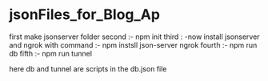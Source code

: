 # jsonFiles_for_Blog_Ap

first make jsonserver folder
second :-  npm init
third : -now install jsonserver and ngrok with command :- npm instsll json-server ngrok
fourth :- npm run db
fifth :- npm run tunnel

here db and tunnel are scripts in the db.json file
